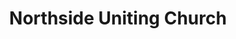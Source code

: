 ---
title: "Northside Uniting Church"
denomination: "Uniting"
leader: "Rev Wayne McHugh"
address: ""
suburb: ""
address-hint: ""
mailing: ""
phone: ""
email: ""
website: ""
services:
  - day: "Sunday"
    time: "9:00am"
  - day: "Tuesday"
    time: "9:30am"
office-hours:
coordinates: 
  longitude: 149.18204939999998
  latitude: -21.0921182
---